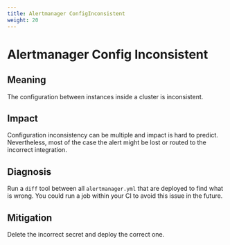 ```yaml
---
title: Alertmanager ConfigInconsistent
weight: 20
---
```


# Alertmanager Config Inconsistent

## Meaning

The configuration between instances inside a cluster is inconsistent.

## Impact

Configuration inconsistency can be multiple and impact is hard to predict. 
Nevertheless, most of the case the alert might be lost or routed to the incorrect integration. 

## Diagnosis

Run a `diff` tool between all `alertmanager.yml` that are deployed to find what is wrong.
You could run a job within your CI to avoid this issue in the future.

## Mitigation

Delete the incorrect secret and deploy the correct one.
